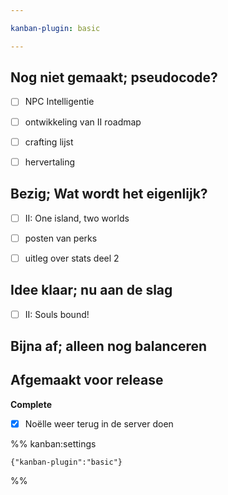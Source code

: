 ```yaml
---

kanban-plugin: basic

---
```


## Nog niet gemaakt; pseudocode?

- [ ] NPC Intelligentie
- [ ] ontwikkeling van II roadmap
- [ ] crafting lijst
- [ ] hervertaling


## Bezig; Wat wordt het eigenlijk?

- [ ] II: One island, two worlds
- [ ] posten van perks
- [ ] uitleg over stats deel 2


## Idee klaar; nu aan de slag

- [ ] II: Souls bound!


## Bijna af; alleen nog balanceren



## Afgemaakt voor release

**Complete**
- [x] Noëlle weer terug in de server doen




%% kanban:settings
```
{"kanban-plugin":"basic"}
```
%%